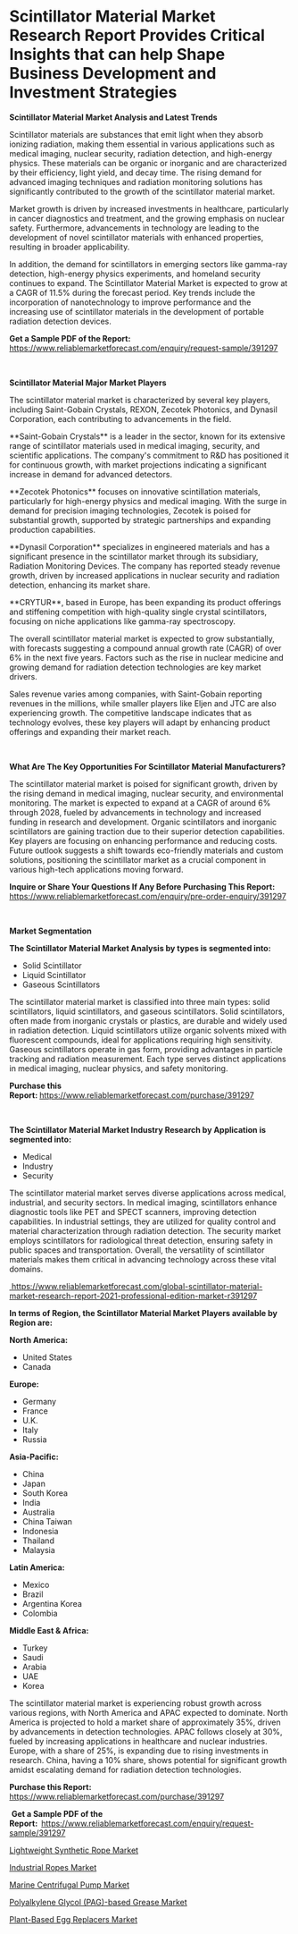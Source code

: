 <p><h1>Scintillator Material Market Research Report Provides Critical Insights that can help Shape Business Development and Investment Strategies</h1></p><p><strong>Scintillator Material Market Analysis and Latest Trends</strong></p>
<p><p>Scintillator materials are substances that emit light when they absorb ionizing radiation, making them essential in various applications such as medical imaging, nuclear security, radiation detection, and high-energy physics. These materials can be organic or inorganic and are characterized by their efficiency, light yield, and decay time. The rising demand for advanced imaging techniques and radiation monitoring solutions has significantly contributed to the growth of the scintillator material market.</p><p>Market growth is driven by increased investments in healthcare, particularly in cancer diagnostics and treatment, and the growing emphasis on nuclear safety. Furthermore, advancements in technology are leading to the development of novel scintillator materials with enhanced properties, resulting in broader applicability.</p><p>In addition, the demand for scintillators in emerging sectors like gamma-ray detection, high-energy physics experiments, and homeland security continues to expand. The Scintillator Material Market is expected to grow at a CAGR of 11.5% during the forecast period. Key trends include the incorporation of nanotechnology to improve performance and the increasing use of scintillator materials in the development of portable radiation detection devices.</p></p>
<p><strong>Get a Sample PDF of the Report:&nbsp;</strong> <a href="https://www.reliablemarketforecast.com/enquiry/request-sample/391297?utm_campaign=1130&utm_medium=2&utm_source=Github&utm_content=ia&utm_term=26102024&utm_id=scintillator-material">https://www.reliablemarketforecast.com/enquiry/request-sample/391297</a></p>
<p>&nbsp;</p>
<p><strong>Scintillator Material Major Market Players</strong></p>
<p><p>The scintillator material market is characterized by several key players, including Saint-Gobain Crystals, REXON, Zecotek Photonics, and Dynasil Corporation, each contributing to advancements in the field.</p><p>**Saint-Gobain Crystals** is a leader in the sector, known for its extensive range of scintillator materials used in medical imaging, security, and scientific applications. The company's commitment to R&D has positioned it for continuous growth, with market projections indicating a significant increase in demand for advanced detectors.</p><p>**Zecotek Photonics** focuses on innovative scintillation materials, particularly for high-energy physics and medical imaging. With the surge in demand for precision imaging technologies, Zecotek is poised for substantial growth, supported by strategic partnerships and expanding production capabilities.</p><p>**Dynasil Corporation** specializes in engineered materials and has a significant presence in the scintillator market through its subsidiary, Radiation Monitoring Devices. The company has reported steady revenue growth, driven by increased applications in nuclear security and radiation detection, enhancing its market share.</p><p>**CRYTUR**, based in Europe, has been expanding its product offerings and stiffening competition with high-quality single crystal scintillators, focusing on niche applications like gamma-ray spectroscopy.</p><p>The overall scintillator material market is expected to grow substantially, with forecasts suggesting a compound annual growth rate (CAGR) of over 6% in the next five years. Factors such as the rise in nuclear medicine and growing demand for radiation detection technologies are key market drivers.</p><p>Sales revenue varies among companies, with Saint-Gobain reporting revenues in the millions, while smaller players like Eljen and JTC are also experiencing growth. The competitive landscape indicates that as technology evolves, these key players will adapt by enhancing product offerings and expanding their market reach.</p></p>
<p>&nbsp;</p>
<p><strong>What Are The Key Opportunities For Scintillator Material Manufacturers?</strong></p>
<p><p>The scintillator material market is poised for significant growth, driven by the rising demand in medical imaging, nuclear security, and environmental monitoring. The market is expected to expand at a CAGR of around 6% through 2028, fueled by advancements in technology and increased funding in research and development. Organic scintillators and inorganic scintillators are gaining traction due to their superior detection capabilities. Key players are focusing on enhancing performance and reducing costs. Future outlook suggests a shift towards eco-friendly materials and custom solutions, positioning the scintillator market as a crucial component in various high-tech applications moving forward.</p></p>
<p><strong>Inquire or Share Your Questions If Any Before Purchasing This Report:</strong> <a href="https://www.reliablemarketforecast.com/enquiry/pre-order-enquiry/391297?utm_campaign=1130&utm_medium=2&utm_source=Github&utm_content=ia&utm_term=26102024&utm_id=scintillator-material">https://www.reliablemarketforecast.com/enquiry/pre-order-enquiry/391297</a></p>
<p>&nbsp;</p>
<p><strong>Market Segmentation</strong></p>
<p><strong>The Scintillator Material Market Analysis by types is segmented into:</strong></p>
<p><ul><li>Solid Scintillator</li><li>Liquid Scintillator</li><li>Gaseous Scintillators</li></ul></p>
<p><p>The scintillator material market is classified into three main types: solid scintillators, liquid scintillators, and gaseous scintillators. Solid scintillators, often made from inorganic crystals or plastics, are durable and widely used in radiation detection. Liquid scintillators utilize organic solvents mixed with fluorescent compounds, ideal for applications requiring high sensitivity. Gaseous scintillators operate in gas form, providing advantages in particle tracking and radiation measurement. Each type serves distinct applications in medical imaging, nuclear physics, and safety monitoring.</p></p>
<p><strong>Purchase this Report:&nbsp;</strong><a href="https://www.reliablemarketforecast.com/purchase/391297?utm_campaign=1130&utm_medium=2&utm_source=Github&utm_content=ia&utm_term=26102024&utm_id=scintillator-material">https://www.reliablemarketforecast.com/purchase/391297</a></p>
<p>&nbsp;</p>
<p><strong>The Scintillator Material Market Industry Research by Application is segmented into:</strong></p>
<p><ul><li>Medical</li><li>Industry</li><li>Security</li></ul></p>
<p><p>The scintillator material market serves diverse applications across medical, industrial, and security sectors. In medical imaging, scintillators enhance diagnostic tools like PET and SPECT scanners, improving detection capabilities. In industrial settings, they are utilized for quality control and material characterization through radiation detection. The security market employs scintillators for radiological threat detection, ensuring safety in public spaces and transportation. Overall, the versatility of scintillator materials makes them critical in advancing technology across these vital domains.</p></p>
<p><a href="https://www.reliablemarketforecast.com/global-scintillator-material-market-research-report-2021-professional-edition-market-r391297?utm_campaign=1130&utm_medium=2&utm_source=Github&utm_content=ia&utm_term=26102024&utm_id=scintillator-material">&nbsp;https://www.reliablemarketforecast.com/global-scintillator-material-market-research-report-2021-professional-edition-market-r391297</a></p>
<p><strong>In terms of Region, the Scintillator Material Market Players available by Region are:</strong></p>
<p>
    <p> <strong> North America: </strong>
        <ul>
            <li>United States</li>
            <li>Canada</li>
        </ul>
        </p> 
    <p> <strong> Europe: </strong>
        <ul>
            <li>Germany</li>
            <li>France</li>
            <li>U.K.</li>
            <li>Italy</li>
            <li>Russia</li>
        </ul>
        </p> 
    <p> <strong> Asia-Pacific: </strong>
        <ul>
            <li>China</li>
            <li>Japan</li>
            <li>South Korea</li>
            <li>India</li>
            <li>Australia</li>
            <li>China Taiwan</li>
            <li>Indonesia</li>
            <li>Thailand</li>
            <li>Malaysia</li>
        </ul>
        </p> 
    <p> <strong> Latin America: </strong>
        <ul>
            <li>Mexico</li>
            <li>Brazil</li>
            <li>Argentina Korea</li>
            <li>Colombia</li>
        </ul>
        </p> 
    <p> <strong> Middle East & Africa: </strong>
        <ul>
            <li>Turkey</li>
            <li>Saudi</li>
            <li>Arabia</li>
            <li>UAE</li>
            <li>Korea</li>
        </ul>
    </p>
    </p>
<p><p>The scintillator material market is experiencing robust growth across various regions, with North America and APAC expected to dominate. North America is projected to hold a market share of approximately 35%, driven by advancements in detection technologies. APAC follows closely at 30%, fueled by increasing applications in healthcare and nuclear industries. Europe, with a share of 25%, is expanding due to rising investments in research. China, having a 10% share, shows potential for significant growth amidst escalating demand for radiation detection technologies.</p></p>
<p><strong>Purchase this Report: </strong><a href="https://www.reliablemarketforecast.com/purchase/391297?utm_campaign=1130&utm_medium=2&utm_source=Github&utm_content=ia&utm_term=26102024&utm_id=scintillator-material">https://www.reliablemarketforecast.com/purchase/391297</a></p>
<p>&nbsp;<strong>Get a Sample PDF of the Report:&nbsp;&nbsp;</strong><a href="https://www.reliablemarketforecast.com/enquiry/request-sample/391297?utm_campaign=1130&utm_medium=2&utm_source=Github&utm_content=ia&utm_term=26102024&utm_id=scintillator-material">https://www.reliablemarketforecast.com/enquiry/request-sample/391297</a></p>
<p><strong></strong></p>
<p><p><a href="https://github.com/juliaficg7n3/Market-Research-Report-List-1/blob/main/lightweight-synthetic-rope-market.md?utm_campaign=1130&utm_medium=2&utm_source=Github&utm_content=ia&utm_term=26102024&utm_id=scintillator-material">Lightweight Synthetic Rope Market</a></p><p><a href="https://github.com/loanv6asmitty/Market-Research-Report-List-1/blob/main/industrial-ropes-market.md?utm_campaign=1130&utm_medium=2&utm_source=Github&utm_content=ia&utm_term=26102024&utm_id=scintillator-material">Industrial Ropes Market</a></p><p><a href="https://issuu.com/reportprime-2/docs/marine-centrifugal-pump-market-size_86e4bec3213bce?utm_campaign=1130&utm_medium=2&utm_source=Github&utm_content=ia&utm_term=26102024&utm_id=scintillator-material">Marine Centrifugal Pump Market</a></p><p><a href="https://www.linkedin.com/pulse/insights-polyalkylene-glycol-pag-based-grease-market-bvsbc?utm_campaign=1130&utm_medium=2&utm_source=Github&utm_content=ia&utm_term=26102024&utm_id=scintillator-material">Polyalkylene Glycol (PAG)-based Grease Market</a></p><p><a href="https://www.linkedin.com/pulse/future-ready-strategic-insights-global-plant-based-egg-replacers-58wpf?utm_campaign=1130&utm_medium=2&utm_source=Github&utm_content=ia&utm_term=26102024&utm_id=scintillator-material">Plant-Based Egg Replacers Market</a></p></p>